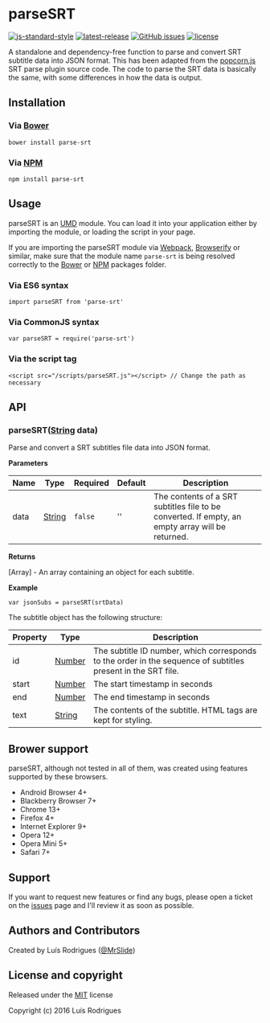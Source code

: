 # parseSRT

[![js-standard-style](https://img.shields.io/badge/code%20style-standard-brightgreen.svg?style=flat-square)](http://standardjs.com/)
[![latest-release](https://img.shields.io/github/release/MrSlide/parseSRT.svg?style=flat-square)](https://github.com/MrSlide/ExtDate/tree/master)
[![GitHub issues](https://img.shields.io/github/issues/MrSlide/parseSRT.svg?style=flat-square)](https://github.com/MrSlide/ExtDate/issues)
[![license](https://img.shields.io/github/license/MrSlide/parseSRT.svg?style=flat-square)](https://opensource.org/licenses/MIT)

A standalone and dependency-free function to parse and convert SRT subtitle data into JSON format.
This has been adapted from the [popcorn.js](http://popcornjs.org/) SRT parse plugin source code. The code to parse the SRT data is basically the same, with some differences in how the data is output.



## Installation

### Via [Bower](http://bower.io/)

```
bower install parse-srt
```

### Via [NPM](https://www.npmjs.com/)

```
npm install parse-srt
```



## Usage

parseSRT is an [UMD](https://github.com/umdjs/umd) module. You can load it into your application either by importing the module, or loading the script in your page.

If you are importing the parseSRT module via [Webpack](https://webpack.github.io/), [Browserify](http://browserify.org/) or similar, make sure that the module name `parse-srt` is being resolved correctly to the [Bower](http://bower.io/) or [NPM](https://www.npmjs.com/) packages folder.

### Via ES6 syntax

```
import parseSRT from 'parse-srt'
```

### Via CommonJS syntax

```
var parseSRT = require('parse-srt')
```

### Via the script tag

```
<script src="/scripts/parseSRT.js"></script> // Change the path as necessary
```



## API

### parseSRT([String] data)

Parse and convert a SRT subtitles file data into JSON format.

**Parameters**

| Name       | Type     | Required | Default                 | Description                                                                                      |
|------------|----------|----------|-------------------------|--------------------------------------------------------------------------------------------------|
| data       | [String] | `false`  | ''                      | The contents of a SRT subtitles file to be converted. If empty, an empty array will be returned. |

**Returns**

[Array] - An array containing an object for each subtitle.

**Example**

```
var jsonSubs = parseSRT(srtData)
```

The subtitle object has the following structure:

| Property   | Type     | Description                                                                                                  |
|------------|----------|--------------------------------------------------------------------------------------------------------------|
| id         | [Number] | The subtitle ID number, which corresponds to the order in the sequence of subtitles present in the SRT file. |
| start      | [Number] | The start timestamp in seconds                                                                               |
| end        | [Number] | The end timestamp in seconds                                                                                 |
| text       | [String] | The contents of the subtitle. HTML tags are kept for styling.                                                |



## Brower support

parseSRT, although not tested in all of them, was created using features supported by these browsers.

- Android Browser 4+
- Blackberry Browser 7+
- Chrome 13+
- Firefox 4+
- Internet Explorer 9+
- Opera 12+
- Opera Mini 5+
- Safari 7+



## Support

If you want to request new features or find any bugs, please open a ticket on the [issues](https://github.com/MrSlide/parseSRT/issues) page and I'll review it as soon as possible.



## Authors and Contributors

Created by Luís Rodrigues ([@MrSlide](https://github.com/MrSlide))



## License and copyright

Released under the [MIT](https://opensource.org/licenses/MIT) license

Copyright (c) 2016 Luís Rodrigues

[String]: https://developer.mozilla.org/en/docs/Web/JavaScript/Reference/Global_Objects/String
[Number]: https://developer.mozilla.org/en/docs/Web/JavaScript/Reference/Global_Objects/Number
